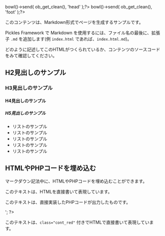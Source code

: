 <?php ob_start(); ?><link rel="stylesheet" href="./3.html_files/style.css" /><?php $px->bowl()->send( ob_get_clean(), 'head' );?>
<?php ob_start(); ?><script src="./3.html_files/script.js"></script><?php $px->bowl()->send( ob_get_clean(), 'foot' );?>

このコンテンツは、Markdown形式でページを生成するサンプルです。

Pickles Framework で Markdown を使用するには、ファイル名の最後に、拡張子 `.md` を追加します(例 `index.html` であれば、`index.html.md`)。

どのように記述してこのHTMLがつくられているか、コンテンツのソースコードをみて確認してください。

<!-- autoindex -->


## H2見出しのサンプル

### H3見出しのサンプル

#### H4見出しのサンプル

##### H5見出しのサンプル

- リストのサンプル
- リストのサンプル
- リストのサンプル
- リストのサンプル
- リストのサンプル


## HTMLやPHPコードを埋め込む

マークダウン記法中に、HTMLやPHPコードを埋め込むことができます。

<p>このテキストは、HTMLを直接書いて表現しています。</p>

<?php
print '<p>このテキストは、直接実装したPHPコードが出力したものです。</p>';
?>

<p class="cont_red">このテキストは、<code>class="cont_red"</code> 付きでHTMLで直接書いて表現しています。</p>

